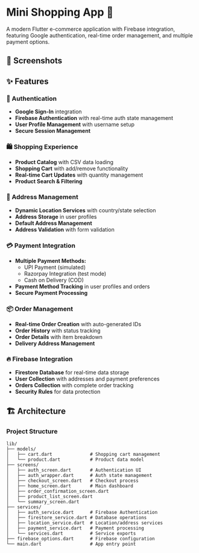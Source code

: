 # Mini Shopping App 🛒

A modern Flutter e-commerce application with Firebase integration, featuring Google authentication, real-time order management, and multiple payment options.

## 📱 Screenshots

[](screenshots/ss1.png) 
[](screenshots/ss2.png)
[](screenshots/ss3.png)
[](screenshots/ss4.png)
[](screenshots/ss5.png)
[](screenshots/ss6.png)
[](screenshots/ss7.png)
[](screenshots/ss8.png)
[](screenshots/ss9.png)
[](screenshots/ss10.png)
[](screenshots/ss11.png)
[](screenshots/ss12.png)
[](screenshots/ss13.png)

## ✨ Features

### 🔐 Authentication
- **Google Sign-In** integration
- **Firebase Authentication** with real-time auth state management
- **User Profile Management** with username setup
- **Secure Session Management**

### 🛍️ Shopping Experience
- **Product Catalog** with CSV data loading
- **Shopping Cart** with add/remove functionality
- **Real-time Cart Updates** with quantity management
- **Product Search & Filtering**

### 📍 Address Management
- **Dynamic Location Services** with country/state selection
- **Address Storage** in user profiles
- **Default Address Management**
- **Address Validation** with form validation

### 💳 Payment Integration
- **Multiple Payment Methods:**
  - UPI Payment (simulated)
  - Razorpay Integration (test mode)
  - Cash on Delivery (COD)
- **Payment Method Tracking** in user profiles and orders
- **Secure Payment Processing**

### 📦 Order Management
- **Real-time Order Creation** with auto-generated IDs
- **Order History** with status tracking
- **Order Details** with item breakdown
- **Delivery Address Management**

### 🔥 Firebase Integration
- **Firestore Database** for real-time data storage
- **User Collection** with addresses and payment preferences
- **Orders Collection** with complete order tracking
- **Security Rules** for data protection

## 🏗️ Architecture

### Project Structure
```
lib/
├── models/
│   ├── cart.dart              # Shopping cart management
│   └── product.dart           # Product data model
├── screens/
│   ├── auth_screen.dart       # Authentication UI
│   ├── auth_wrapper.dart      # Auth state management
│   ├── checkout_screen.dart   # Checkout process
│   ├── home_screen.dart       # Main dashboard
│   ├── order_confirmation_screen.dart
│   ├── product_list_screen.dart
│   └── summary_screen.dart
├── services/
│   ├── auth_service.dart      # Firebase Authentication
│   ├── firestore_service.dart # Database operations
│   ├── location_service.dart  # Location/address services
│   ├── payment_service.dart   # Payment processing
│   └── services.dart          # Service exports
├── firebase_options.dart      # Firebase configuration
└── main.dart                  # App entry point
```
